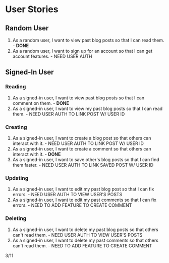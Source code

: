 # User Stories
## Random User
1. As a random user, I want to view past blog posts so that I can read them. - **DONE**
2. As a random user, I want to sign up for an account so that I can get account features. - NEED USER AUTH

## Signed-In User
### Reading
1. As a signed-in user, I want to view past blog posts so that I can comment on them. - **DONE**
2. As a signed-in user, I want to view my past blog posts so that I can read them. - NEED USER AUTH TO LINK POST W/ USER ID

### Creating
1. As a signed-in user, I want to create a blog post so that others can interact with it. - NEED USER AUTH TO LINK POST W/ USER ID
2. As a signed-in user, I want to create a comment so that others can interact with it. - **DONE**
3. As a signed-in user, I want to save other's blog posts so that I can find them faster. - NEED USER AUTH TO LINK SAVED POST W/ USER ID

### Updating
1. As a signed-in user, I want to edit my past blog post so that I can fix errors. - NEED USER AUTH TO VIEW USER'S POSTS
2. As a signed-in user, I want to edit my past comments so that I can fix errors. - NEED TO ADD FEATURE TO CREATE COMMENT
   
### Deleting
1. As a signed-in user, I want to delete my past blog posts so that others can't read them. - NEED USER AUTH TO VIEW USER'S POSTS
2. As a signed-in user, I want to delete my past comments so that others can't read them. - NEED TO ADD FEATURE TO CREATE COMMENT

3/11
